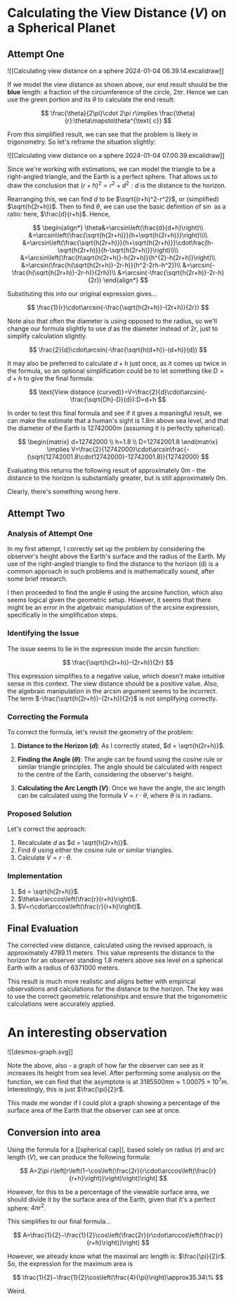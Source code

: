 # Calculating the View Distance ($V$) on a Spherical Planet

## Attempt One

![[Calculating view distance on a sphere 2024-01-04 06.39.14.excalidraw]]

If we model the view distance as shown above, our end result should be the **blue** length: a fraction of the circumference of the circle, $2\pi r$. Hence we can use the green portion and its $\theta$ to calculate the end result:

$$
\frac{\theta}{2\pi}\cdot 2\pi r\implies \frac{\theta}{r}:\theta\mapsto\theta^{\text{ c}}
$$

From this simplified result, we can see that the problem is likely in trigonometry. So let's reframe the situation slightly:

![[Calculating view distance on a sphere 2024-01-04 07.00.39.excalidraw]]

Since we're working with estimations, we can model the triangle to be a right-angled triangle, and the Earth is a perfect sphere. That allows us to draw the conclusion that $(r+h)^{2}=r^{2}+d^{2}:d$ is the distance to the horizon.

Rearranging this, we can find $d$ to be $\sqrt{(r+h)^2-r^2}$, or (simplified) $\sqrt{h(2r+h)}$. Then to find $\theta$, we can use the basic definition of $\sin$ as a ratio: here, $\frac{d}{r+h}$. Hence,

$$
\begin{align*}
\theta&=\arcsin\left(\frac{d}{d+h}\right)\\
&=\arcsin\left(\frac{\sqrt{h(2r+h)}}{h+\sqrt{h(2r+h)}}\right)\\\\
&=\arcsin\left(\frac{\sqrt{h(2r+h)}}{h+\sqrt{h(2r+h)}}\cdot\frac{h-\sqrt{h(2r+h)}}{h-\sqrt{h(2r+h)}}\right)\\\\
&=\arcsin\left(\frac{h\sqrt{h(2r+h)}-h(2r+h)}{h^{2}-h(2r+h)}\right)\\
&=\arcsin(\frac{h(\sqrt{h(2r+h)}-2r-h)}{h^2-2rh-h^2})\\
&=\arcsin(-\frac{h(\sqrt{h(2r+h)}-2r-h)}{2rh})\\
&=\arcsin(-\frac{\sqrt{h(2r+h)}-2r-h}{2r})
\end{align*}
$$

Substituting this into our original expression gives...

$$
\frac{1}{r}\cdot\arcsin(-\frac{\sqrt{h(2r+h)}-(2r+h)}{2r})
$$

Note also that often the diameter is using opposed to the radius, so we'll change our formula slightly to use $d$ as the diameter instead of $2r$, just to simplify calculation slightly.

$$
\frac{2}{d}\cdot\arcsin(-\frac{\sqrt{h(d+h)}-(d+h)}{d})
$$

It may also be preferred to calculate $d+h$ just once, as it comes up twice in the formula, so an optional simplification could be to let something like $D=d+h$ to give the final formula:

$$
\text{View distance (curved)}=V=\frac{2}{d}\cdot\arcsin(-\frac{\sqrt{Dh}-D}{d}):D=d+h
$$

In order to test this final formula and see if it gives a meaningful result, we can make the estimate that a human's sight is $1.8\text{m}$ above sea level, and that the diameter of the Earth is $12742000\text{m}$ (assuming it is perfectly spherical).

$$
\begin{matrix}
d=12742000 \\ h=1.8 \\ D=12742001.8
\end{matrix}
\implies
V=\frac{2}{12742000}\cdot\arcsin\frac{-(\sqrt{12742001.8\cdot12742000}-12742001.8)}{12742000}
$$

Evaluating this returns the following result of approximately $0\text{m}$ - the distance to the horizon is substantially greater, but is still approximately $0\text{m}$.

Clearly, there's something wrong here.

## Attempt Two

### Analysis of Attempt One

In my first attempt, I correctly set up the problem by considering the observer's height above the Earth's surface and the radius of the Earth. My use of the right-angled triangle to find the distance to the horizon (d) is a common approach in such problems and is mathematically sound, after some brief research.

I then proceeded to find the angle $\theta$ using the arcsine function, which also seems logical given the geometric setup. However, it seems that there might be an error in the algebraic manipulation of the arcsine expression, specifically in the simplification steps.

### Identifying the Issue

The issue seems to lie in the expression inside the arcsin function:

$$
\frac{\sqrt{h(2r+h)}-(2r+h)}{2r}
$$

This expression simplifies to a negative value, which doesn't make intuitive sense in this context. The view distance should be a positive value. Also, the algebraic manipulation in the arcsin argument seems to be incorrect. The term $-\frac{\sqrt{h(2r+h)}-(2r+h)}{2r}$ is not simplifying correctly.

### Correcting the Formula

To correct the formula, let's revisit the geometry of the problem:

1. **Distance to the Horizon ($d$)**: As I correctly stated, $d = \sqrt{h(2r+h)}$.

2. **Finding the Angle ($\theta$)**: The angle can be found using the cosine rule or similar triangle principles. The angle should be calculated with respect to the centre of the Earth, considering the observer's height.

3. **Calculating the Arc Length ($V$)**: Once we have the angle, the arc length can be calculated using the formula $V = r \cdot \theta$, where $\theta$ is in radians.

### Proposed Solution

Let's correct the approach:

1. Recalculate $d$ as $d = \sqrt{h(2r+h)}$.
2. Find $\theta$ using either the cosine rule or similar triangles.
3. Calculate $V = r \cdot \theta$.

### Implementation

1. $d = \sqrt{h(2r+h)}$.
2. $\theta=\arccos\left(\frac{r}{r+h}\right)$.
3. $V=r\cdot\arccos\left(\frac{r}{r+h}\right)$.

## Final Evaluation

The corrected view distance, calculated using the revised approach, is approximately $4789.11$ meters. This value represents the distance to the horizon for an observer standing $1.8$ meters above sea level on a spherical Earth with a radius of $6371000$ meters.

This result is much more realistic and aligns better with empirical observations and calculations for the distance to the horizon. The key was to use the correct geometric relationships and ensure that the trigonometric calculations were accurately applied.

# An interesting observation

![[desmos-graph.svg]]

Note the above, also - a graph of how far the observer can see as it increases its height from sea level. After performing some analysis on the function, we can find that the asymptote is at $3185500\pi\text{m}\approx1.00075\times10^{7}\text{m}$. Interestingly, this is just $\frac{\pi}{2}r$.

This made me wonder if I could plot a graph showing a percentage of the surface area of the Earth that the observer can see at once.

## Conversion into area

Using the formula for a [[spherical cap]], based solely on radius ($r$) and arc length ($V$), we can produce the following formula:

$$
A=2\pi r\left[r\left(1−\cos\left(\frac{2r}{r\cdot\arccos\left(\frac{r}{r+h}\right)}\right)\right)\right]
$$

However, for this to be a percentage of the viewable surface area, we should divide it by the surface area of the Earth, given that it's a perfect sphere: $4 \pi r^{2}$.

This simplifies to our final formula...

$$
A=\frac{1}{2}−\frac{1}{2}\cos\left(\frac{2r}{r\cdot\arccos\left(\frac{r}{r+h}\right)}\right)
$$

However, we already know what the maximal arc length is: $\frac{\pi}{2}r$. So, the expression for the maximum area is

$$
\frac{1}{2}−\frac{1}{2}\cos\left(\frac{4}{\pi}\right)\approx35.34\%
$$

Weird.